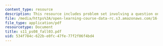 ```yaml
---
content_type: resource
description: This resource includes problem set involving a question on LCR Circuits.
file: /media/https%3A/open-learning-course-data-rc.s3.amazonaws.com/16-01-unified-engineering-i-ii-iii-iv-fall-2005-spring-2006/534f784c622be0fc47fe77f2f06f4bd4_s11_ps08_fall03.pdf
file_type: application/pdf
resourcetype: Document
title: s11_ps08_fall03.pdf
uid: 534f784c-622b-e0fc-47fe-77f2f06f4bd4
---
```

